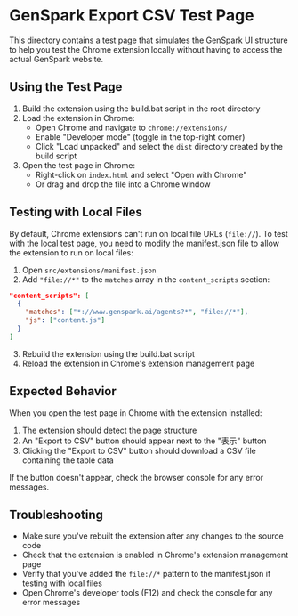 # GenSpark Export CSV Test Page

This directory contains a test page that simulates the GenSpark UI structure to help you test the Chrome extension locally without having to access the actual GenSpark website.

## Using the Test Page

1. Build the extension using the build.bat script in the root directory
2. Load the extension in Chrome:
   - Open Chrome and navigate to `chrome://extensions/`
   - Enable "Developer mode" (toggle in the top-right corner)
   - Click "Load unpacked" and select the `dist` directory created by the build script
3. Open the test page in Chrome:
   - Right-click on `index.html` and select "Open with Chrome"
   - Or drag and drop the file into a Chrome window

## Testing with Local Files

By default, Chrome extensions can't run on local file URLs (`file://`). To test with the local test page, you need to modify the manifest.json file to allow the extension to run on local files:

1. Open `src/extensions/manifest.json`
2. Add `"file://*"` to the `matches` array in the `content_scripts` section:

```json
"content_scripts": [
  {
    "matches": ["*://www.genspark.ai/agents?*", "file://*"],
    "js": ["content.js"]
  }
]
```

3. Rebuild the extension using the build.bat script
4. Reload the extension in Chrome's extension management page

## Expected Behavior

When you open the test page in Chrome with the extension installed:

1. The extension should detect the page structure
2. An "Export to CSV" button should appear next to the "表示" button
3. Clicking the "Export to CSV" button should download a CSV file containing the table data

If the button doesn't appear, check the browser console for any error messages.

## Troubleshooting

- Make sure you've rebuilt the extension after any changes to the source code
- Check that the extension is enabled in Chrome's extension management page
- Verify that you've added the `file://*` pattern to the manifest.json if testing with local files
- Open Chrome's developer tools (F12) and check the console for any error messages
